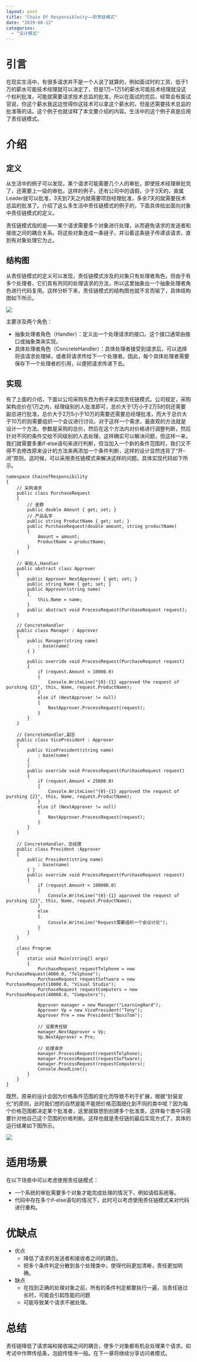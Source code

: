 ```yaml
---
layout: post
title: "Chain Of Responsibleity——职责链模式"
date: "2019-08-12"
categories: 
  - "设计模式"
---
```


# 引言

在现实生活中，有很多请求并不是一个人说了就算的，例如面试时的工资，低于1万的薪水可能技术经理就可以决定了，但是1万~1万5的薪水可能技术经理就没这个权利批准，可能就需要请求技术总监的批准，所以在面试的完后，经常会有面试官说，你这个薪水我这边觉得你这技术可以拿这个薪水的，但是还需要技术总监的批准等的话。这个例子也就诠释了本文要介绍的内容。生活中的这个例子真是应用了责任链模式。

# 介绍

## 定义

从生活中的例子可以发现，某个请求可能需要几个人的审批，即使技术经理审批完了，还需要上一级的审批。这样的例子，还有公司中的请假，少于3天的，直属Leader就可以批准，3天到7天之内就需要项目经理批准，多余7天的就需要技术总监的批准了。介绍了这么多生活中责任链模式的例子的，下面具体给出面向对象中责任链模式的定义。

责任链模式指的是——某个请求需要多个对象进行处理，从而避免请求的发送者和接收之间的耦合关系。将这些对象连成一条链子，并沿着这条链子传递该请求，直到有对象处理它为止。

## 结构图

从责任链模式的定义可以发现，责任链模式涉及的对象只有处理者角色，但由于有多个处理者，它们具有共同的处理请求的方法，所以这里抽象出一个抽象处理者角色进行代码复用。这样分析下来，责任链模式的结构图也就不言而喻了，具体结构图如下所示。

[![](/assets/image/default/172245126125380-1.png)](http://127.0.0.1/?attachment_id=4052)

主要涉及两个角色：

- 抽象处理者角色（Handler）：定义出一个处理请求的接口。这个接口通常由接口或抽象类来实现。
- 具体处理者角色（ConcreteHandler）：具体处理者接受到请求后，可以选择将该请求处理掉，或者将请求传给下一个处理者。因此，每个具体处理者需要保存下一个处理者的引用，以便把请求传递下去。

## 实现

有了上面的介绍，下面以公司采购东西为例子来实现责任链模式。公司规定，采购架构总价在1万之内，经理级别的人批准即可，总价大于1万小于2万5的则还需要副总进行批准，总价大于2万5小于10万的需要还需要总经理批准，而大于总价大于10万的则需要组织一个会议进行讨论。对于这样一个需求，最直观的方法就是设计一个方法，参数是采购的总价，然后在这个方法内对价格进行调整判断，然后针对不同的条件交给不同级别的人去处理，这样确实可以解决问题，但这样一来，我们就需要多重if-else语句来进行判断，但当加入一个新的条件范围时，我们又不得不去修改原来设计的方法来再添加一个条件判断，这样的设计显然违背了“开-闭”原则。这时候，可以采用责任链模式来解决这样的问题。具体实现代码如下所示。

```
namespace ChainofResponsibility
{
    // 采购请求
    public class PurchaseRequest
    {
        // 金额
        public double Amount { get; set; }
        // 产品名字
        public string ProductName { get; set; }
        public PurchaseRequest(double amount, string productName)
        {
            Amount = amount;
            ProductName = productName;
        }
    }

    // 审批人,Handler
    public abstract class Approver
    {
        public Approver NextApprover { get; set; }
        public string Name { get; set; }
        public Approver(string name)
        {
            this.Name = name;
        }
        public abstract void ProcessRequest(PurchaseRequest request);
    }

    // ConcreteHandler
    public class Manager : Approver
    {
        public Manager(string name)
            : base(name)
        { }

        public override void ProcessRequest(PurchaseRequest request)
        {
            if (request.Amount < 10000.0)
            {
                Console.WriteLine("{0}-{1} approved the request of purshing {2}", this, Name, request.ProductName);
            }
            else if (NextApprover != null)
            {
                NextApprover.ProcessRequest(request);
            }
        }
    }

    // ConcreteHandler,副总
    public class VicePresident : Approver
    {
        public VicePresident(string name)
            : base(name)
        { 
        }
        public override void ProcessRequest(PurchaseRequest request)
        {
            if (request.Amount < 25000.0)
            {
                Console.WriteLine("{0}-{1} approved the request of purshing {2}", this, Name, request.ProductName);
            }
            else if (NextApprover != null)
            {
                NextApprover.ProcessRequest(request);
            }
        }
    }

    // ConcreteHandler，总经理
    public class President :Approver
    {
        public President(string name)
            : base(name)
        { }
        public override void ProcessRequest(PurchaseRequest request)
        {
            if (request.Amount < 100000.0)
            {
                Console.WriteLine("{0}-{1} approved the request of purshing {2}", this, Name, request.ProductName);
            }
            else
            {
                Console.WriteLine("Request需要组织一个会议讨论");
            }
        }
    }

    class Program
    {
        static void Main(string[] args)
        {
            PurchaseRequest requestTelphone = new PurchaseRequest(4000.0, "Telphone");
            PurchaseRequest requestSoftware = new PurchaseRequest(10000.0, "Visual Studio");
            PurchaseRequest requestComputers = new PurchaseRequest(40000.0, "Computers");

            Approver manager = new Manager("LearningHard");
            Approver Vp = new VicePresident("Tony");
            Approver Pre = new President("BossTom");

            // 设置责任链
            manager.NextApprover = Vp;
            Vp.NextApprover = Pre;

            // 处理请求
            manager.ProcessRequest(requestTelphone);
            manager.ProcessRequest(requestSoftware);
            manager.ProcessRequest(requestComputers);
            Console.ReadLine();
        }
    }
}
```

既然，原来的设计会因为价格条件范围的变化而导致不利于扩展，根据“封装变化”的原则，此时我们想的自然是能不能把价格范围细化到不同的类中呢？因为每个价格范围都决定某个批准者，这里就联想到创建多个批准类，这样每个类中只需要针对他自己这个范围的价格判断。这样也就是责任链的最后实现方式了，具体的运行结果如下图所示。

[![](/assets/image/default/172304272066578.png)](http://127.0.0.1/?attachment_id=2589)

# 适用场景

在以下场景中可以考虑使用责任链模式：

- 一个系统的审批需要多个对象才能完成处理的情况下，例如请假系统等。
- 代码中存在多个if-else语句的情况下，此时可以考虑使用责任链模式来对代码进行重构。

# 优缺点

- 优点
    - 降低了请求的发送者和接收者之间的耦合。
    - 把多个条件判定分散到各个处理类中，使得代码更加清晰，责任更加明确。
- 缺点
    - 在找到正确的处理对象之前，所有的条件判定都要执行一遍，当责任链过长时，可能会引起性能的问题
    - 可能导致某个请求不被处理。

# 总结

责任链降低了请求端和接收端之间的耦合，使多个对象都有机会处理某个请求。如考试中作弊传纸条，泡妞传情书一般。在下一章将继续分享访问者模式。
